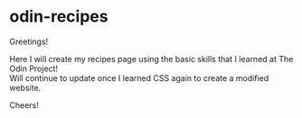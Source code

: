 # odin-recipes
Greetings!

Here I will create my recipes page using the basic skills that I learned at The Odin Project! <br>
Will continue to update once I learned CSS again to create a modified website.

Cheers!
